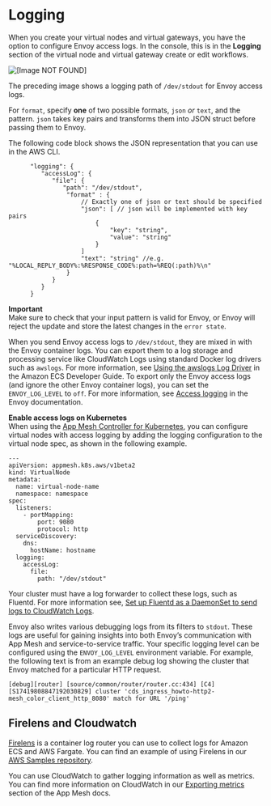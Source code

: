 # Logging<a name="envoy-logs"></a>

When you create your virtual nodes and virtual gateways, you have the option to configure Envoy access logs\. In the console, this is in the **Logging** section of the virtual node and virtual gateway create or edit workflows\.

![\[Image NOT FOUND\]](http://docs.aws.amazon.com/app-mesh/latest/userguide/images/logging.png)

The preceding image shows a logging path of `/dev/stdout` for Envoy access logs\.

For `format`, specify **one** of two possible formats, `json` *or* `text`, and the pattern\. `json` takes key pairs and transforms them into JSON struct before passing them to Envoy\.

The following code block shows the JSON representation that you can use in the AWS CLI\.

```
      "logging": { 
         "accessLog": { 
            "file": { 
               "path": "/dev/stdout",
                "format" : { 
                    // Exactly one of json or text should be specified
                    "json": [ // json will be implemented with key pairs
                        {
                            "key": "string",
                            "value": "string"
                        }
                    ]
                    "text": "string" //e.g. "%LOCAL_REPLY_BODY%:%RESPONSE_CODE%:path=%REQ(:path)%\n"
                }
            }
         }
      }
```

**Important**  
Make sure to check that your input pattern is valid for Envoy, or Envoy will reject the update and store the latest changes in the `error state`\.

When you send Envoy access logs to `/dev/stdout`, they are mixed in with the Envoy container logs\. You can export them to a log storage and processing service like CloudWatch Logs using standard Docker log drivers such as `awslogs`\. For more information, see [Using the awslogs Log Driver](https://docs.aws.amazon.com/AmazonECS/latest/developerguide/using_awslogs.html) in the Amazon ECS Developer Guide\. To export only the Envoy access logs \(and ignore the other Envoy container logs\), you can set the `ENVOY_LOG_LEVEL` to `off`\. For more information, see [Access logging](https://www.envoyproxy.io/docs/envoy/latest/configuration/observability/access_log/access_log.html) in the Envoy documentation\.

**Enable access logs on Kubernetes**  
When using the [App Mesh Controller for Kubernetes](https://docs.aws.amazon.com/app-mesh/latest/userguide/mesh-k8s-integration.html), you can configure virtual nodes with access logging by adding the logging configuration to the virtual node spec, as shown in the following example\.

```
---
apiVersion: appmesh.k8s.aws/v1beta2
kind: VirtualNode
metadata:
  name: virtual-node-name
  namespace: namespace
spec:
  listeners:
    - portMapping:
        port: 9080
        protocol: http
  serviceDiscovery:
    dns:
      hostName: hostname
  logging:
    accessLog:
      file:
        path: "/dev/stdout"
```

Your cluster must have a log forwarder to collect these logs, such as Fluentd\. For more information see, [Set up Fluentd as a DaemonSet to send logs to CloudWatch Logs](https://docs.aws.amazon.com/AmazonCloudWatch/latest/monitoring/Container-Insights-setup-logs.html)\.

Envoy also writes various debugging logs from its filters to `stdout`\. These logs are useful for gaining insights into both Envoy’s communication with App Mesh and service\-to\-service traffic\. Your specific logging level can be configured using the `ENVOY_LOG_LEVEL` environment variable\. For example, the following text is from an example debug log showing the cluster that Envoy matched for a particular HTTP request\.

```
[debug][router] [source/common/router/router.cc:434] [C4][S17419808847192030829] cluster 'cds_ingress_howto-http2-mesh_color_client_http_8080' match for URL '/ping'
```

## Firelens and Cloudwatch<a name="firelens-cloudwatch-logging"></a>

[Firelens](https://aws.amazon.com/about-aws/whats-new/2019/11/aws-launches-firelens-log-router-for-amazon-ecs-and-aws-fargate/#:~:text=FireLens%20is%20a%20container%20log,for%20log%20analytics%20and%20storage.&text=This%20means%20you%20can%20use,your%20own%20Fluentd%20output%20plugin.) is a container log router you can use to collect logs for Amazon ECS and AWS Fargate\. You can find an example of using Firelens in our [AWS Samples repository](https://github.com/aws-samples/amazon-ecs-firelens-examples)\.

You can use CloudWatch to gather logging information as well as metrics\. You can find more information on CloudWatch in our [Exporting metrics](https://docs.aws.amazon.com/app-mesh/latest/userguide/metrics.html#cloudwatch) section of the App Mesh docs\.